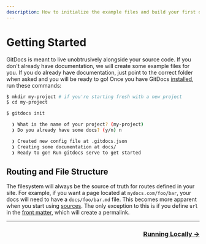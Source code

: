 ```yaml
---
description: How to initialize the example files and build your first documentation site.
---
```

# Getting Started

GitDocs is meant to live unobtrusively alongside your source code. If you don't already have documentation, we will create some example files for you. If you do already have documentation, just point to the correct folder when asked and you will be ready to go! Once you have GitDocs [installed](/installation), run these commands:

```bash
$ mkdir my-project # if you're starting fresh with a new project
$ cd my-project
```

```bash
$ gitdocs init

  ❯ What is the name of your project? (my-project) 
  ❯ Do you already have some docs? (y/n) n

  ❯ Created new config file at .gitdocs.json
  ❯ Creating some documentation at docs/
  ❯ Ready to go! Run gitdocs serve to get started
```

## Routing and File Structure

The filesystem will always be the source of truth for routes defined in your site. For example, if you want a page located at `mydocs.com/foo/bar`, your docs will need to have a `docs/foo/bar.md` file. This becomes more apparent when you start using [sources](/using-sources). The only exception to this is if you define `url` in the [front matter](/api/front-matter), which will create a permalink.

---

<div align="right">
  <h3><a href="/running-locally">Running Locally →</a></h3>
</div>
